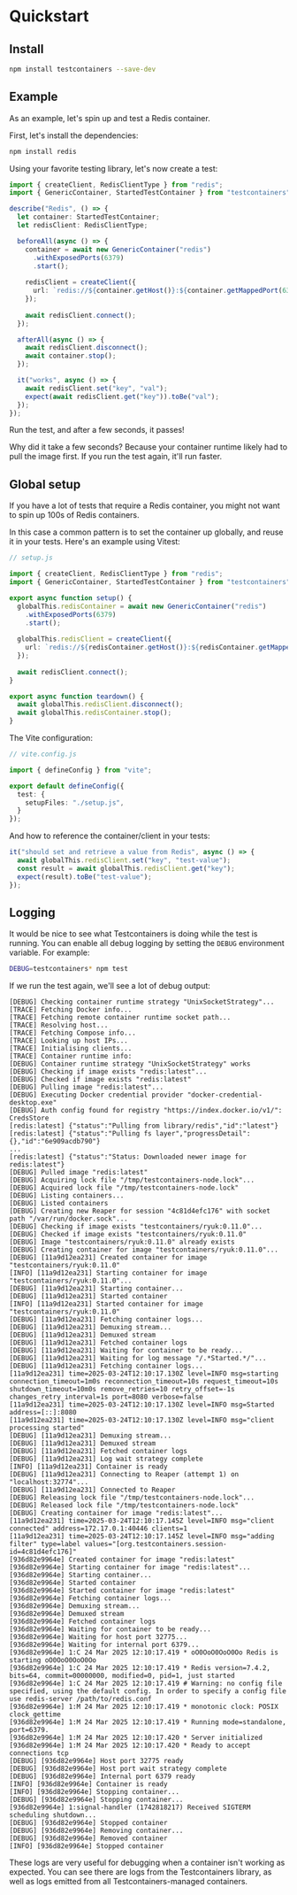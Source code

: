 # Quickstart

## Install

```bash
npm install testcontainers --save-dev
```

## Example

As an example, let's spin up and test a Redis container.

First, let's install the dependencies:

```bash
npm install redis
```

Using your favorite testing library, let's now create a test:

```ts
import { createClient, RedisClientType } from "redis";
import { GenericContainer, StartedTestContainer } from "testcontainers";

describe("Redis", () => {
  let container: StartedTestContainer;
  let redisClient: RedisClientType;

  beforeAll(async () => {
    container = await new GenericContainer("redis")
      .withExposedPorts(6379)
      .start();
    
    redisClient = createClient({ 
      url: `redis://${container.getHost()}:${container.getMappedPort(6379)}` 
    });
    
    await redisClient.connect();
  });

  afterAll(async () => {
    await redisClient.disconnect();
    await container.stop();
  });

  it("works", async () => {
    await redisClient.set("key", "val");
    expect(await redisClient.get("key")).toBe("val");
  });
});
```

Run the test, and after a few seconds, it passes!

Why did it take a few seconds? Because your container runtime likely had to pull the image first. If you run the test again, it'll run faster.

## Global setup

If you have a lot of tests that require a Redis container, you might not want to spin up 100s of Redis containers. 

In this case a common pattern is to set the container up globally, and reuse it in your tests. Here's an example using Vitest:

```ts
// setup.js

import { createClient, RedisClientType } from "redis";
import { GenericContainer, StartedTestContainer } from "testcontainers";

export async function setup() {
  globalThis.redisContainer = await new GenericContainer("redis")
    .withExposedPorts(6379)
    .start();
  
  globalThis.redisClient = createClient({ 
    url: `redis://${redisContainer.getHost()}:${redisContainer.getMappedPort(6379)}` 
  });
  
  await redisClient.connect();
}

export async function teardown() {
  await globalThis.redisClient.disconnect();
  await globalThis.redisContainer.stop();
}
```

The Vite configuration:

```ts
// vite.config.js

import { defineConfig } from "vite";

export default defineConfig({
  test: {
    setupFiles: "./setup.js",
  }
});
```

And how to reference the container/client in your tests:

```ts
it("should set and retrieve a value from Redis", async () => {
  await globalThis.redisClient.set("key", "test-value");
  const result = await globalThis.redisClient.get("key");
  expect(result).toBe("test-value");
});
```

## Logging

It would be nice to see what Testcontainers is doing while the test is running. You can enable all debug logging by setting the `DEBUG` environment variable. For example:

```bash
DEBUG=testcontainers* npm test
```

If we run the test again, we'll see a lot of debug output:

```
[DEBUG] Checking container runtime strategy "UnixSocketStrategy"...
[TRACE] Fetching Docker info...
[TRACE] Fetching remote container runtime socket path...
[TRACE] Resolving host...
[TRACE] Fetching Compose info...
[TRACE] Looking up host IPs...
[TRACE] Initialising clients...
[TRACE] Container runtime info:
[DEBUG] Container runtime strategy "UnixSocketStrategy" works
[DEBUG] Checking if image exists "redis:latest"...
[DEBUG] Checked if image exists "redis:latest"
[DEBUG] Pulling image "redis:latest"...
[DEBUG] Executing Docker credential provider "docker-credential-desktop.exe"
[DEBUG] Auth config found for registry "https://index.docker.io/v1/": CredsStore
[redis:latest] {"status":"Pulling from library/redis","id":"latest"}
[redis:latest] {"status":"Pulling fs layer","progressDetail":{},"id":"6e909acdb790"}
...
[redis:latest] {"status":"Status: Downloaded newer image for redis:latest"}
[DEBUG] Pulled image "redis:latest"
[DEBUG] Acquiring lock file "/tmp/testcontainers-node.lock"...
[DEBUG] Acquired lock file "/tmp/testcontainers-node.lock"
[DEBUG] Listing containers...
[DEBUG] Listed containers
[DEBUG] Creating new Reaper for session "4c81d4efc176" with socket path "/var/run/docker.sock"...
[DEBUG] Checking if image exists "testcontainers/ryuk:0.11.0"...
[DEBUG] Checked if image exists "testcontainers/ryuk:0.11.0"
[DEBUG] Image "testcontainers/ryuk:0.11.0" already exists
[DEBUG] Creating container for image "testcontainers/ryuk:0.11.0"...
[DEBUG] [11a9d12ea231] Created container for image "testcontainers/ryuk:0.11.0"
[INFO] [11a9d12ea231] Starting container for image "testcontainers/ryuk:0.11.0"...
[DEBUG] [11a9d12ea231] Starting container...
[DEBUG] [11a9d12ea231] Started container
[INFO] [11a9d12ea231] Started container for image "testcontainers/ryuk:0.11.0"
[DEBUG] [11a9d12ea231] Fetching container logs...
[DEBUG] [11a9d12ea231] Demuxing stream...
[DEBUG] [11a9d12ea231] Demuxed stream
[DEBUG] [11a9d12ea231] Fetched container logs
[DEBUG] [11a9d12ea231] Waiting for container to be ready...
[DEBUG] [11a9d12ea231] Waiting for log message "/.*Started.*/"...
[DEBUG] [11a9d12ea231] Fetching container logs...
[11a9d12ea231] time=2025-03-24T12:10:17.130Z level=INFO msg=starting connection_timeout=1m0s reconnection_timeout=10s request_timeout=10s shutdown_timeout=10m0s remove_retries=10 retry_offset=-1s changes_retry_interval=1s port=8080 verbose=false
[11a9d12ea231] time=2025-03-24T12:10:17.130Z level=INFO msg=Started address=[::]:8080
[11a9d12ea231] time=2025-03-24T12:10:17.130Z level=INFO msg="client processing started"
[DEBUG] [11a9d12ea231] Demuxing stream...
[DEBUG] [11a9d12ea231] Demuxed stream
[DEBUG] [11a9d12ea231] Fetched container logs
[DEBUG] [11a9d12ea231] Log wait strategy complete
[INFO] [11a9d12ea231] Container is ready
[DEBUG] [11a9d12ea231] Connecting to Reaper (attempt 1) on "localhost:32774"...
[DEBUG] [11a9d12ea231] Connected to Reaper
[DEBUG] Releasing lock file "/tmp/testcontainers-node.lock"...
[DEBUG] Released lock file "/tmp/testcontainers-node.lock"
[DEBUG] Creating container for image "redis:latest"...
[11a9d12ea231] time=2025-03-24T12:10:17.145Z level=INFO msg="client connected" address=172.17.0.1:40446 clients=1
[11a9d12ea231] time=2025-03-24T12:10:17.145Z level=INFO msg="adding filter" type=label values="[org.testcontainers.session-id=4c81d4efc176]"
[936d82e9964e] Created container for image "redis:latest"
[936d82e9964e] Starting container for image "redis:latest"...
[936d82e9964e] Starting container...
[936d82e9964e] Started container
[936d82e9964e] Started container for image "redis:latest"
[936d82e9964e] Fetching container logs...
[936d82e9964e] Demuxing stream...
[936d82e9964e] Demuxed stream
[936d82e9964e] Fetched container logs
[936d82e9964e] Waiting for container to be ready...
[936d82e9964e] Waiting for host port 32775...
[936d82e9964e] Waiting for internal port 6379...
[936d82e9964e] 1:C 24 Mar 2025 12:10:17.419 * oO0OoO0OoO0Oo Redis is starting oO0OoO0OoO0Oo
[936d82e9964e] 1:C 24 Mar 2025 12:10:17.419 * Redis version=7.4.2, bits=64, commit=00000000, modified=0, pid=1, just started
[936d82e9964e] 1:C 24 Mar 2025 12:10:17.419 # Warning: no config file specified, using the default config. In order to specify a config file use redis-server /path/to/redis.conf
[936d82e9964e] 1:M 24 Mar 2025 12:10:17.419 * monotonic clock: POSIX clock_gettime
[936d82e9964e] 1:M 24 Mar 2025 12:10:17.419 * Running mode=standalone, port=6379.
[936d82e9964e] 1:M 24 Mar 2025 12:10:17.420 * Server initialized
[936d82e9964e] 1:M 24 Mar 2025 12:10:17.420 * Ready to accept connections tcp
[DEBUG] [936d82e9964e] Host port 32775 ready
[DEBUG] [936d82e9964e] Host port wait strategy complete
[DEBUG] [936d82e9964e] Internal port 6379 ready
[INFO] [936d82e9964e] Container is ready
[INFO] [936d82e9964e] Stopping container...
[DEBUG] [936d82e9964e] Stopping container...
[936d82e9964e] 1:signal-handler (1742818217) Received SIGTERM scheduling shutdown...
[DEBUG] [936d82e9964e] Stopped container
[DEBUG] [936d82e9964e] Removing container...
[DEBUG] [936d82e9964e] Removed container
[INFO] [936d82e9964e] Stopped container
```

These logs are very useful for debugging when a container isn't working as expected. You can see there are logs from the Testcontainers library, as well as logs emitted from all Testcontainers-managed containers.